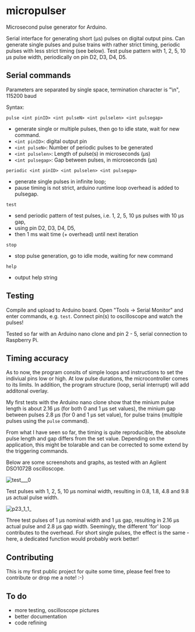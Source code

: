 # micropulser
Microsecond pulse generator for Arduino.

Serial interface for generating short (µs) pulses on digital output pins.
Can generate single pulses and pulse trains with rather strict timing, periodic pulses with less strict timing (see below).
Test pulse pattern with 1, 2, 5, 10 µs pulse width, periodically on pin D2, D3, D4, D5.

## Serial commands 
Parameters are separated by single space, termination character is "\n", 115200 baud

Syntax:

`pulse <int pinID> <int pulseN> <int pulselen> <int pulsegap>`
* generate single or multiple pulses, then go to idle state, wait for new command.
* `<int pinID>`: digital output pin
* `<int pulseN>`: Number of periodic pulses to be generated
* `<int pulselen>`: Length of pulse(s) in microseconds (µs)
* `<int pulsegap>`: Gap between pulses, in microseconds (µs)

`periodic <int pinID> <int pulselen> <int pulsegap>`
* generate single pulses in infinite loop; 
* pause timing is not strict, arduino runtime loop overhead is added to pulsegap.

`test`
* send periodic pattern of test pulses, i.e. 1, 2, 5, 10 µs pulses with 10 µs gap, 
* using pin D2, D3, D4, D5, 
* then 1 ms wait time (+ overhead) until next iteration

`stop`
* stop pulse generation, go to idle mode, waiting for new command

`help`
* output help string

## Testing
Compile and upload to Arduino board. Open "Tools -> Serial Monitor" and enter commands, e.g. `test`.
Connect pin(s) to oscilloscope and watch the pulses!


Tested so far with an Arduino nano clone and pin 2 - 5, serial connection to Raspberry Pi.

## Timing accuracy
As to now, the program consits of simple loops and instructions to set the indiviual pins low or high.
At low pulse durations, the microcontroller comes to its limits. In addition, the program structure (loop, serial interrupt) will add additonal overlay.

My first tests with the Arduino nano clone show that the minium pulse length is about 2.16 µs (for both 0 and 1 µs set values), the minium gap between pulses 2.8 µs (for 0 and 1 µs set value), for pulse trains (multiple pulses using the `pulse` command).

From what I have seen so far, the timing is quite reproducible, the absolute pulse length and gap differs from the set value.
Depending on the application, this might be tolarable and can be corrected to some extend by the triggering commands.

Below are some screenshots and graphs, as tested with an Agilent DSO1072B oscilloscope.

![test___0](https://user-images.githubusercontent.com/5566528/236679824-01d12e9e-3edd-4111-a472-7d71afaea327.png)

Test pulses with 1, 2, 5, 10 µs nominal width, resulting in 0.8, 1.8, 4.8 and 9.8 µs actual pulse width.

![p23_1_1_](https://user-images.githubusercontent.com/5566528/236680531-9e409941-7eba-40f5-80a1-f75a326d67ef.png)

Three test pulses of 1 µs nominal width and 1 µs gap, resulting in 2.16 µs actual pulse and 2.8 µs gap width. Seemingly, the different 'for' loop contributes to the overhead. For short single pulses, the effect is the same - here, a dedicated function would probably work better!


## Contributing

This is my first public project for quite some time, please feel free to contribute or drop me a note! :-)

## To do
* more testing, oscilloscope pictures
* better documentation
* code refining
